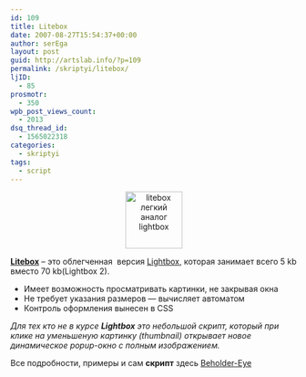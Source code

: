 ```yaml
---
id: 109
title: Litebox
date: 2007-08-27T15:54:37+00:00
author: serEga
layout: post
guid: http://artslab.info/?p=109
permalink: /skriptyi/litebox/
ljID:
  - 85
prosmotr:
  - 350
wpb_post_views_count:
  - 2013
dsq_thread_id:
  - 1565022318
categories:
  - skriptyi
tags:
  - script
---
```

<center>
  <a href="{{site.img_cdn}}/litebox.jpg"><img src="{{site.img_cdn}}/litebox.jpg" alt="litebox легкий аналог lightbox" title="litebox" width="100" height="100" class="alignnone size-full wp-image-877" /></a>
</center>



<a href="http://beholder-eye.info/2006/03/13/litebox" title="Litebox" target="_blank"><strong>Litebox</strong></a> &#8211; это облегченная  версия <a href="http://www.huddletogether.com/projects/lightbox/" title="Lightbox" target="_blank">Lightbox</a>, которая занимает всего 5 kb вместо 70 kb(Lightbox 2).

  * Имеет возможность просматривать картинки, не закрывая окна
  * Не требует указания размеров — вычисляет автоматом
  * Контроль оформления вынесен в CSS

_Для тех кто не в курсе **Lightbox** это небольшой скрипт, который при клике на уменьшеную картинку (thumbnail) открывает новое динамическое popup-окно с полным изображением._

Все подробности, примеры и сам **скрипт** здесь <a href="http://beholder-eye.info/2006/03/13/litebox" title="litebox" target="_blank">Beholder-Eye</a>